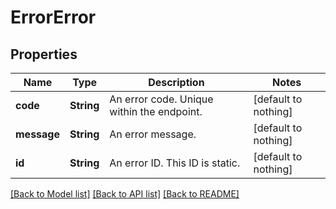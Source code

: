 # ErrorError


## Properties
Name | Type | Description | Notes
------------ | ------------- | ------------- | -------------
**code** | **String** | An error code. Unique within the endpoint. | [default to nothing]
**message** | **String** | An error message. | [default to nothing]
**id** | **String** | An error ID. This ID is static. | [default to nothing]


[[Back to Model list]](../README.md#models) [[Back to API list]](../README.md#api-endpoints) [[Back to README]](../README.md)


